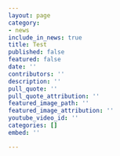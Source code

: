 ```yaml
---
layout: page
category:
- news
include_in_news: true
title: Test
published: false
featured: false
date: ''
contributors: ''
description: ''
pull_quote: ''
pull_quote_attribution: ''
featured_image_path: ''
featured_image_attribution: ''
youtube_video_id: ''
categories: []
embed: ''

---
```

